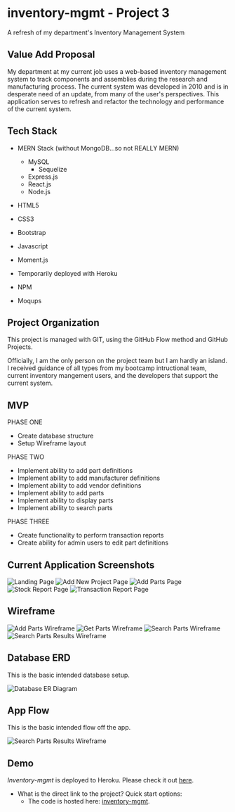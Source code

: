 # inventory-mgmt - Project 3

A refresh of my department's Inventory Management System

## Value Add Proposal

My department at my current job uses a web-based inventory management system to track components and assemblies during the research and manufacturing process. The current system was developed in 2010 and is in desperate need of an update, from many of the user's perspectives. This application serves to refresh and refactor the technology and performance of the current system.

## Tech Stack

- MERN Stack (without MongoDB...so not REALLY MERN)

  - MySQL
    - Sequelize
  - Express.js
  - React.js
  - Node.js

- HTML5
- CSS3
- Bootstrap
- Javascript
- Moment.js
- Temporarily deployed with Heroku
- NPM
- Moqups

## Project Organization

This project is managed with GIT, using the GitHub Flow method and GitHub Projects.

Officially, I am the only person on the project team but I am hardly an island. I received guidance of all types from my bootcamp intructional team, current inventory mangement users, and the developers that support the current system.

## MVP

PHASE ONE

- Create database structure
- Setup Wireframe layout

PHASE TWO

- Implement ability to add part definitions
- Implement ability to add manufacturer definitions
- Implement ability to add vendor definitions
- Implement ability to add parts
- Implement ability to display parts
- Implement ability to search parts

PHASE THREE

- Create functionality to perform transaction reports
- Create ability for admin users to edit part definitions

## Current Application Screenshots

![Landing Page](./client/public/images/landing.png?raw=true)
![Add New Project Page](./client/public/images/projectAdd.png)
![Add Parts Page](./client/public/images/addParts.png)
![Stock Report Page](./client/public/images/stockReport.png)
![Transaction Report Page](./client/public/images/transReport.png)

## Wireframe

![Add Parts Wireframe](./client/public/images/newAddParts.png?raw=true)
![Get Parts Wireframe](./client/public/images/newGetParts.png?raw=true)
![Search Parts Wireframe](./client/public/images/newSearchParts.png?raw=true)
![Search Parts Results Wireframe](./client/public/images/newSearchResults.png?raw=true)

## Database ERD

This is the basic intended database setup.

![Database ER Diagram](./client/public/image/DatabaseERDiagram.png?raw=true)

## App Flow

This is the basic intended flow off the app.

![Search Parts Results Wireframe](./client/public/images/appFlow.png?raw=true)

## Demo

_Inventory-mgmt_ is deployed to Heroku. Please check it out [here](https://inventory-mgmt-ead.herokuapp.com/).

- What is the direct link to the project? Quick start options:
  - The code is hosted here: [inventory-mgmt](https://nicolejeanne.github.io/inventory-mgmt/).
